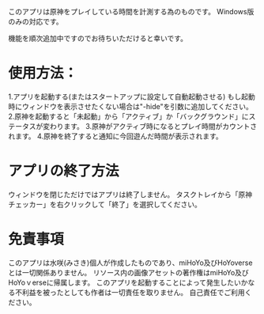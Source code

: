 このアプリは原神をプレイしている時間を計測する為のものです。
Windows版のみの対応です。

機能を順次追加中ですのでお待ちいただけると幸いです。

# 使用方法：
1.アプリを起動する(またはスタートアップに設定して自動起動させる)
もし起動時にウィンドウを表示させたくない場合は"-hide"を引数に追加してください。
2.原神を起動すると「未起動」から「アクティブ」か「バックグラウンド」にステータスが変わります。
3.原神がアクティブ時になるとプレイ時間がカウントされます。
4.原神を終了すると通知に今回遊んだ時間が表示されます。

# アプリの終了方法
ウィンドウを閉じただけではアプリは終了しません。
タスクトレイから「原神チェッカー」を右クリックして「終了」を選択してください。

# 免責事項
このアプリは水咲(みさき)個人が作成したものであり、miHoYo及びHoYoverseとは一切関係ありません。
リソース内の画像アセットの著作権はmiHoYo及びHoYoｖerseに帰属します。
このアプリを起動することによって発生したいかなる不利益を被ったとしても作者は一切責任を取りません。
自己責任でご利用ください。


